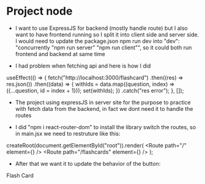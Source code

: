# Project node

- I want to use ExpressJS for backend (mostly handle route) but I also want to have frontend running so I
  split it into client side and server side. I would need to update the package.json npm run dev into
  "dev": "concurrently \"npm run server\" \"npm run client\"", so it could both run frontend and backend at same time

- I had problem when fetching api and here is how I did

useEffect(() => {
fetch("http://localhost:3000/flashcard")
.then((res) => res.json())
.then((data) => {
withIds = data.map((question, index) => ({...question, id = index + 1}));
set(withIds);
})
.catch("res error");
}, []);

- The project using expressJS in server site for the purpose to practice with fetch data from the backend, in fact we dont need it to handle the routes

- I did "npm i react-router-dom" to install the library switch the routes, so in main.jsx we need to restruture like this:

createRoot(document.getElementById("root")).render(
<StrictMode>
<BrowserRouter>
<Routes>
<Route path="/" element={<App />} />
<Route path="/flashcards" element={<FlashCards />} />
</Routes>
</BrowserRouter>
</StrictMode>
);

- After that we want it to update the behavior of the button:
<div className="flex justify-end mr-10 mb-10">
  <Link
    to="/flashcards"
    className="bg-amber-400 p-2 rounded-md inline-block"
  >
    Flash Card
  </Link>
</div>
